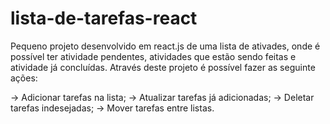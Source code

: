 # lista-de-tarefas-react
Pequeno projeto desenvolvido em react.js de uma lista de ativades, onde é possível ter atividade pendentes, atividades que estão sendo feitas e atividade já concluídas. Através deste projeto é possível fazer as seguinte ações: 

 -> Adicionar tarefas na lista;
 -> Atualizar tarefas já adicionadas;
 -> Deletar tarefas indesejadas;
 -> Mover tarefas entre listas. 
